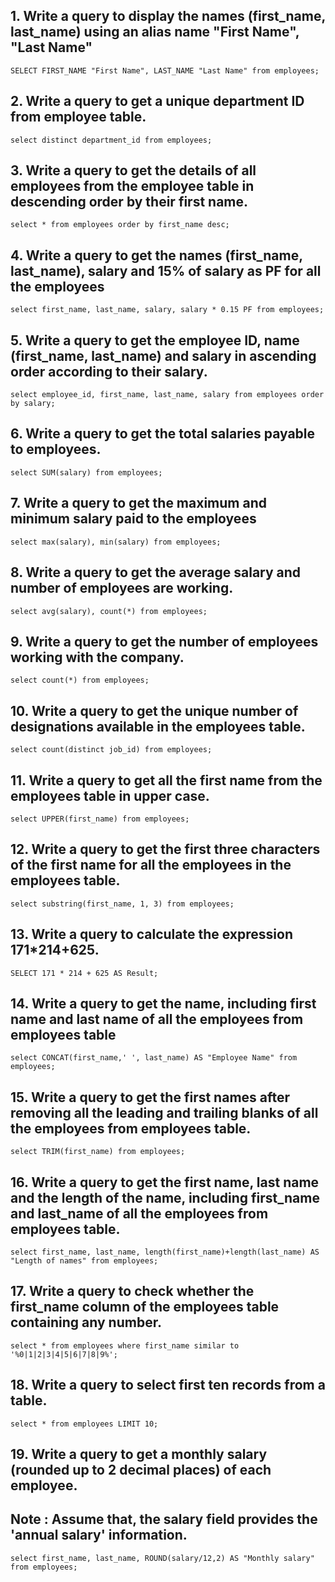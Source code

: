## 1. Write a query to display the names (first_name, last_name) using an alias name "First Name", "Last Name"
`SELECT FIRST_NAME "First Name", LAST_NAME "Last Name" from employees;`

## 2. Write a query to get a unique department ID from employee table.
`select distinct department_id from employees;`

## 3. Write a query to get the details of all employees from the employee table in descending order by their first name.
`select * from employees order by first_name desc;`

## 4. Write a query to get the names (first_name, last_name), salary and 15% of salary as PF for all the employees
`select first_name, last_name, salary, salary * 0.15 PF from employees;`

## 5. Write a query to get the employee ID, name (first_name, last_name) and salary in ascending order according to their salary.
`select employee_id, first_name, last_name, salary from employees order by salary;`

## 6. Write a query to get the total salaries payable to employees.
`select SUM(salary) from employees;`

## 7. Write a query to get the maximum and minimum salary paid to the employees
`select max(salary), min(salary) from employees;`

## 8. Write a query to get the average salary and number of employees are working.
`select avg(salary), count(*) from employees;`

## 9. Write a query to get the number of employees working with the company.
`select count(*) from employees;`

## 10. Write a query to get the unique number of designations available in the employees table.
`select count(distinct job_id) from employees;`

## 11. Write a query to get all the first name from the employees table in upper case.
`select UPPER(first_name) from employees;`

## 12. Write a query to get the first three characters of the first name for all the employees in the employees table.
`select substring(first_name, 1, 3) from employees;`

## 13. Write a query to calculate the expression 171*214+625.
`SELECT 171 * 214 + 625 AS Result;`

## 14. Write a query to get the name, including first name and last name of all the employees from employees table
`select CONCAT(first_name,' ', last_name) AS "Employee Name" from employees;`

## 15. Write a query to get the first names after removing all the leading and trailing blanks of all the employees from employees table.
`select TRIM(first_name) from employees;`

## 16. Write a query to get the first name, last name and the length of the name, including first_name and last_name of all the employees from employees table.
`select first_name, last_name, length(first_name)+length(last_name) AS "Length of names" from employees;`

## 17. Write a query to check whether the first_name column of the employees table containing any number.
`select * from employees where first_name similar to '%0|1|2|3|4|5|6|7|8|9%';`

## 18. Write a query to select first ten records from a table.
`select * from employees LIMIT 10;`

## 19. Write a query to get a monthly salary (rounded up to 2 decimal places) of each employee.
## Note : Assume that, the salary field provides the 'annual salary' information.
`select first_name, last_name, ROUND(salary/12,2) AS "Monthly salary" from employees;`
